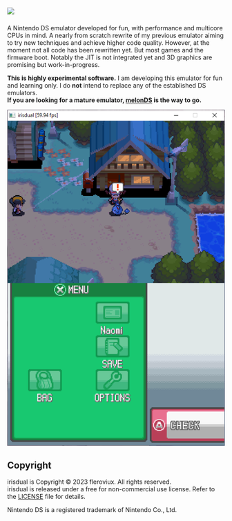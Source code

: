 <h2><img src="resources/logo-256x74.png"/></h2>

A Nintendo DS emulator developed for fun, with performance and multicore CPUs in mind.
A nearly from scratch rewrite of my previous emulator aiming to try new techniques and achieve higher code quality.
However, at the moment not all code has been rewritten yet. But most games and the firmware boot. Notably the JIT is not integrated yet and 3D graphics are promising but work-in-progress.

**This is highly experimental software.**
I am developing this emulator for fun and learning only.
I do **not** intend to replace any of the established DS emulators.  
**If you are looking for a mature emulator, [melonDS](https://github.com/melonDS-emu/melonDS) is the way to go.**

![hgss](media/hgss.png)

## Copyright

irisdual is Copyright © 2023 fleroviux. All rights reserved.<br>
irisdual is released under a free for non-commercial use license. Refer to the [LICENSE](LICENSE) file for details.

Nintendo DS is a registered trademark of Nintendo Co., Ltd.

